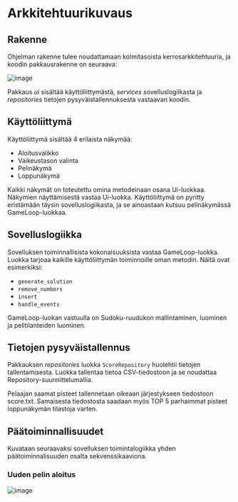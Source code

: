 # Arkkitehtuurikuvaus

## Rakenne
Ohjelman rakenne tulee noudattamaan kolmitasoista kerrosarkkitehtuuria, ja koodin pakkausrakenne on seuraava:

![image](https://user-images.githubusercontent.com/117500758/207262820-0d906bd9-5a4a-45e5-9d0d-8a239035c2f2.png)

Pakkaus *ui* sisältää käyttöliittymästä, *services* sovelluslogiikasta ja *repositories* tietojen pysyväistallennuksesta vastaavan koodin.

## Käyttöliittymä

Käyttöliittymä sisältää 4 erilaista näkymää:

- Aloitusvalikko
- Vaikeustason valinta
- Pelinäkymä
- Loppunäkymä

Kaikki näkymät on toteutettu omina metodeinaan osana Ui-luokkaa. Näkymien näyttämisestä vastaa Ui-luokka. Käyttöliittymä on pyritty eristämään täysin sovelluslogiikasta, ja se ainoastaan kutsuu pelinäkymässä GameLoop-luokkaa. 

## Sovelluslogiikka

Sovelluksen toiminnallisista kokonaisuuksista vastaa GameLoop-luokka. Luokka tarjoaa kaikille käyttöliittymän toiminnoille oman metodin. Näitä ovat esimerkiksi: 

- ```generate_solution```
- ```remove_numbers```
- ```insert```
- ```handle_events```

GameLoop-luokan vastuulla on Sudoku-ruudukon mallintaminen, luominen ja pelitilanteiden luominen.

## Tietojen pysyväistallennus

Pakkauksen *repositories* luokka ```ScoreRepository``` huolehtii tietojen tallentamisesta. Luokka tallentaa tietoa CSV-tiedostoon ja se noudattaa Repository-suunnittelumallia. 

Pelaajan saamat pisteet tallennetaan oikeaan järjestykseen tiedostoon score.txt. Samaisesta tiedostosta saadaan myös TOP 5 parhaimmat pisteet loppunäkymän tilastoja varten.

## Päätoiminnallisuudet

Kuvataan seuraavaksi sovelluksen toimintalogiikka yhden päätoiminnalisuuden osalta sekvenssikaaviona.

### Uuden pelin aloitus

![image](https://user-images.githubusercontent.com/117500758/209475501-aaa942c6-05d9-4fa8-8170-1db63c864316.png)








